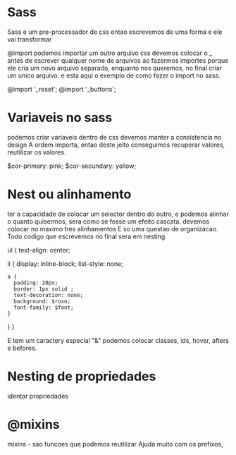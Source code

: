 
# Sass 
Sass e um pre-processador de css
entao escrevemos de uma forma e ele vai transformar 



@import 
 podemos importar um outro arquivo css 
 devemos colocar o _ antes de escrever
 qualquer nome de arquivos ao fazermos 
 importes porque ele cria um novo arquivo
 separado, enquanto nos queremos, no final criar
 um unico arquivo. e esta aqui o exemplo de como
 fazer o import no sass.

@import '_reset';
@import '_buttons';



# Variaveis no sass
podemos criar variaveis dentro de css
devemos manter a consistencia no design
A ordem importa, entao deste jeito conseguimos 
recuperar valores, reutilizar os valores.

$cor-primary: pink;
$cor-secundary: yellow;


# Nest ou alinhamento

ter a capacidade de colocar um selector dentro do outro, e podemos alinhar o quanto quisermos, sera como se fosse um efeito cascata.
devemos colocar no maximo tres alinhamentos
E so uma questao de organizacao.
Todo codigo que escrevemos no final sera em nesting

ul {
  text-align: center;

  li {
    display: inline-block;
    list-style: none;

    a {
      padding: 20px;
      border: 1px solid ;
      text-decoration: none;
      background: $roxo;
      font-family: $font;
    }
  }
}

E tem um caractery especial "&"
podemos colocar classes, ids, hover, afters e befores.

# Nesting de propriedades
identar propriedades



# @mixins

mixins - sao funcoes que podemos reutilizar 
Ajuda muito com os prefixos,







